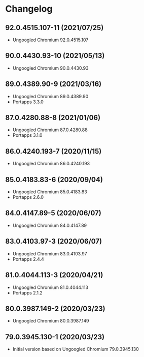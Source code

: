 # Changelog

## 92.0.4515.107-11 (2021/07/25)

* Ungoogled Chromium 92.0.4515.107

## 90.0.4430.93-10 (2021/05/13)

* Ungoogled Chromium 90.0.4430.93

## 89.0.4389.90-9 (2021/03/16)

* Ungoogled Chromium 89.0.4389.90
* Portapps 3.3.0

## 87.0.4280.88-8 (2021/01/06)

* Ungoogled Chromium 87.0.4280.88
* Portapps 3.1.0

## 86.0.4240.193-7 (2020/11/15)

* Ungoogled Chromium 86.0.4240.193

## 85.0.4183.83-6 (2020/09/04)

* Ungoogled Chromium 85.0.4183.83
* Portapps 2.6.0

## 84.0.4147.89-5 (2020/06/07)

* Ungoogled Chromium 84.0.4147.89

## 83.0.4103.97-3 (2020/06/07)

* Ungoogled Chromium 83.0.4103.97
* Portapps 2.4.4

## 81.0.4044.113-3 (2020/04/21)

* Ungoogled Chromium 81.0.4044.113
* Portapps 2.1.2

## 80.0.3987.149-2 (2020/03/23)

* Ungoogled Chromium 80.0.3987.149

## 79.0.3945.130-1 (2020/03/23)

* Initial version based on Ungoogled Chromium 79.0.3945.130
